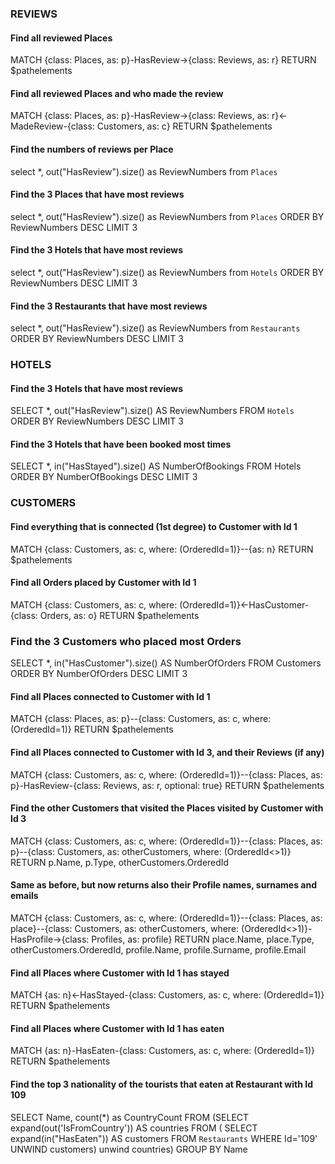 ### REVIEWS 

#### Find all reviewed Places
MATCH {class: Places, as: p}-HasReview->{class: Reviews, as: r} RETURN $pathelements

#### Find all reviewed Places and who made the review 
MATCH {class: Places, as: p}-HasReview->{class: Reviews, as: r}<-MadeReview-{class: Customers, as: c} RETURN $pathelements
	
#### Find the numbers of reviews per Place 
select *, out("HasReview").size() as ReviewNumbers from `Places`  
	
#### Find the 3 Places that have most reviews
select *, out("HasReview").size() as ReviewNumbers from `Places` ORDER BY ReviewNumbers DESC LIMIT 3
	
#### Find the 3 Hotels that have most reviews 
select *, out("HasReview").size() as ReviewNumbers from `Hotels` ORDER BY ReviewNumbers DESC LIMIT 3
	
#### Find the 3 Restaurants that have most reviews 
select *, out("HasReview").size() as ReviewNumbers from `Restaurants` ORDER BY ReviewNumbers DESC LIMIT 3

### HOTELS 
	
#### Find the 3 Hotels that have most reviews 
SELECT *, out("HasReview").size() AS ReviewNumbers FROM `Hotels` ORDER BY ReviewNumbers DESC LIMIT 3

#### Find the 3 Hotels that have been booked most times
SELECT *, in("HasStayed").size() AS NumberOfBookings FROM Hotels ORDER BY NumberOfBookings DESC LIMIT 3

### CUSTOMERS 
	
#### Find everything that is connected (1st degree) to Customer with Id 1 
MATCH {class: Customers, as: c, where: (OrderedId=1)}--{as: n} RETURN $pathelements

#### Find all Orders placed by Customer with Id 1  
MATCH {class: Customers, as: c, where: (OrderedId=1)}<-HasCustomer-{class: Orders, as: o} RETURN $pathelements

### Find the 3 Customers who placed most Orders
SELECT *, in("HasCustomer").size() AS NumberOfOrders FROM Customers ORDER BY NumberOfOrders DESC LIMIT 3

#### Find all Places connected to Customer with Id 1 
MATCH {class: Places, as: p}--{class: Customers, as: c, where: (OrderedId=1)} RETURN $pathelements
	
#### Find all Places connected to Customer with Id 3, and their Reviews (if any) 
MATCH {class: Customers, as: c, where: (OrderedId=1)}--{class: Places, as: p}-HasReview-{class: Reviews, as: r, optional: true} RETURN $pathelements
	
#### Find the other Customers that visited the Places visited by Customer with Id 3
MATCH {class: Customers, as: c, where: (OrderedId=1)}--{class: Places, as: p}--{class: Customers, as: otherCustomers, where: (OrderedId<>1)} RETURN p.Name, p.Type, otherCustomers.OrderedId 
	
#### Same as before, but now returns also their Profile names, surnames and emails 
MATCH {class: Customers, as: c, where: (OrderedId=1)}--{class: Places, as: place}--{class: Customers, as: otherCustomers, where: (OrderedId<>1)}-HasProfile->{class: Profiles, as: profile} RETURN place.Name, place.Type, otherCustomers.OrderedId, profile.Name, profile.Surname, profile.Email

#### Find all Places where Customer with Id 1 has stayed
MATCH {as: n}<-HasStayed-{class: Customers, as: c, where: (OrderedId=1)} RETURN $pathelements

#### Find all Places where Customer with Id 1 has eaten
MATCH {as: n}-HasEaten-{class: Customers, as: c, where: (OrderedId=1)} RETURN $pathelements

#### Find the top 3 nationality of the tourists that eaten at Restaurant with Id 109
SELECT Name, count(*) as CountryCount FROM (SELECT expand(out('IsFromCountry')) AS countries FROM ( SELECT expand(in("HasEaten")) AS customers FROM `Restaurants` WHERE Id='109' UNWIND customers) unwind countries) GROUP BY Name
  


